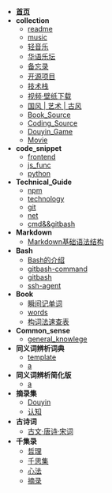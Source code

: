 <!-- docs/guide.md -->
* [**首页**](README)
* **collection**
  - [readme](collection/readme)
  - [music](collection/music)
  - [轻音乐](collection/轻音乐)
  - [华语乐坛](collection/华语乐坛)
  - [备忘录](collection/备忘录)
  - [开源项目](collection/开源项目)
  - [技术栈](collection/技术栈)
  - [视频·壁纸下载](collection/视频·壁纸下载)
  - [国风 | 艺术 | 古风](collection/国风&&艺术&&古风)
  - [Book_Source](collection/book&&source)
  - [Coding_Source](collection/Coding_Source)
  - [Douyin_Game](collection/Douyin-Game)
  - [Movie](collection/movie)
* **code_snippet**
  - [frontend](code_snippet/frontend)
  - [js_func](code_snippet/js_func)
  - [python](code_snippet/python)
* **Technical_Guide**
  - [npm](Technical_Guide/npm)
  - [technology](Technical_Guide/Technology)
  - [git](Technical_Guide/git)
  - [net](Technical_Guide/net)
  - [cmd&&gitbash](Technical_Guide/cmd&&gitbash)
* **Markdown**
  - [Markdown基础语法结构](markdown/01.Markdown的11种基本语法)
* **Bash**
  - [Bash的介绍](bash/001.bash的介绍)
  - [gitbash-command](bash/002.gitbash-command)
  - [gitbash](bash/003.gitbash)
  - [ssh-agent](bash/004.ssh-agent)
* **Book**
  - [瞬间记单词](Book/瞬间记单词)
  - [words](Book/words)
  - [构词法速查表](Book/构词法速查表)
* **Common_sense**
  - [general_knowlege](common_sense/general_knowledge)
* **同义词辨析词典**
    - [template](同义词辨析词典/template)
    - [a](同义词辨析词典/a)
* **同义词辨析简化版**
    - [a](同义词辨析简化版/a)
* **摘录集**
  - [Douyin](摘录集/douyin)
  - [认知](摘录集/认知)
* **古诗词**
  - [古文·唐诗·宋词](古诗词/001.古文)
* **千集录**
  - [哲理](千集录/001.哲理)
  - [千思集](千集录/002.千思集)
  - [心法](千集录/003.心法)
  - [摘录](千集录/004.摘录)
